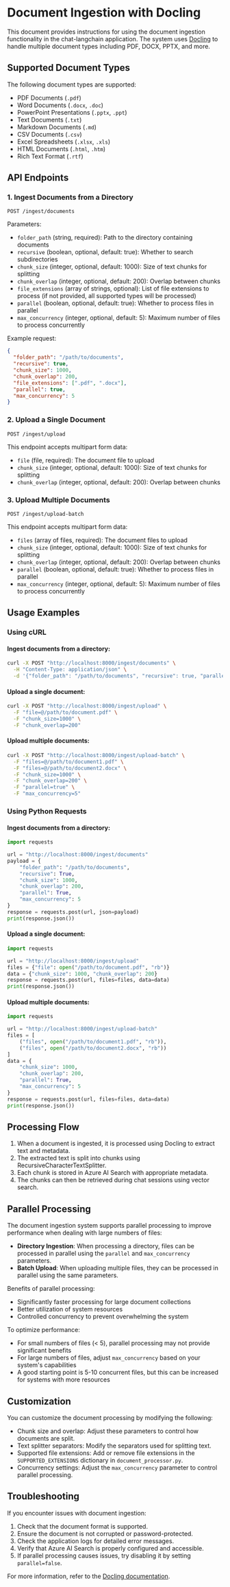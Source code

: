 # Document Ingestion with Docling

This document provides instructions for using the document ingestion functionality in the chat-langchain application. The system uses [Docling](https://github.com/doclingjs/docling) to handle multiple document types including PDF, DOCX, PPTX, and more.

## Supported Document Types

The following document types are supported:

- PDF Documents (`.pdf`)
- Word Documents (`.docx`, `.doc`)
- PowerPoint Presentations (`.pptx`, `.ppt`)
- Text Documents (`.txt`)
- Markdown Documents (`.md`)
- CSV Documents (`.csv`)
- Excel Spreadsheets (`.xlsx`, `.xls`)
- HTML Documents (`.html`, `.htm`)
- Rich Text Format (`.rtf`)

## API Endpoints

### 1. Ingest Documents from a Directory

```http
POST /ingest/documents
```

Parameters:
- `folder_path` (string, required): Path to the directory containing documents
- `recursive` (boolean, optional, default: true): Whether to search subdirectories
- `chunk_size` (integer, optional, default: 1000): Size of text chunks for splitting
- `chunk_overlap` (integer, optional, default: 200): Overlap between chunks
- `file_extensions` (array of strings, optional): List of file extensions to process (if not provided, all supported types will be processed)
- `parallel` (boolean, optional, default: true): Whether to process files in parallel
- `max_concurrency` (integer, optional, default: 5): Maximum number of files to process concurrently

Example request:
```json
{
  "folder_path": "/path/to/documents",
  "recursive": true,
  "chunk_size": 1000,
  "chunk_overlap": 200,
  "file_extensions": [".pdf", ".docx"],
  "parallel": true,
  "max_concurrency": 5
}
```

### 2. Upload a Single Document

```http
POST /ingest/upload
```

This endpoint accepts multipart form data:
- `file` (file, required): The document file to upload
- `chunk_size` (integer, optional, default: 1000): Size of text chunks for splitting
- `chunk_overlap` (integer, optional, default: 200): Overlap between chunks

### 3. Upload Multiple Documents

```http
POST /ingest/upload-batch
```

This endpoint accepts multipart form data:
- `files` (array of files, required): The document files to upload
- `chunk_size` (integer, optional, default: 1000): Size of text chunks for splitting
- `chunk_overlap` (integer, optional, default: 200): Overlap between chunks
- `parallel` (boolean, optional, default: true): Whether to process files in parallel
- `max_concurrency` (integer, optional, default: 5): Maximum number of files to process concurrently

## Usage Examples

### Using cURL

#### Ingest documents from a directory:

```bash
curl -X POST "http://localhost:8000/ingest/documents" \
  -H "Content-Type: application/json" \
  -d '{"folder_path": "/path/to/documents", "recursive": true, "parallel": true, "max_concurrency": 5}'
```

#### Upload a single document:

```bash
curl -X POST "http://localhost:8000/ingest/upload" \
  -F "file=@/path/to/document.pdf" \
  -F "chunk_size=1000" \
  -F "chunk_overlap=200"
```

#### Upload multiple documents:

```bash
curl -X POST "http://localhost:8000/ingest/upload-batch" \
  -F "files=@/path/to/document1.pdf" \
  -F "files=@/path/to/document2.docx" \
  -F "chunk_size=1000" \
  -F "chunk_overlap=200" \
  -F "parallel=true" \
  -F "max_concurrency=5"
```

### Using Python Requests

#### Ingest documents from a directory:

```python
import requests

url = "http://localhost:8000/ingest/documents"
payload = {
    "folder_path": "/path/to/documents",
    "recursive": True,
    "chunk_size": 1000,
    "chunk_overlap": 200,
    "parallel": True,
    "max_concurrency": 5
}
response = requests.post(url, json=payload)
print(response.json())
```

#### Upload a single document:

```python
import requests

url = "http://localhost:8000/ingest/upload"
files = {"file": open("/path/to/document.pdf", "rb")}
data = {"chunk_size": 1000, "chunk_overlap": 200}
response = requests.post(url, files=files, data=data)
print(response.json())
```

#### Upload multiple documents:

```python
import requests

url = "http://localhost:8000/ingest/upload-batch"
files = [
    ("files", open("/path/to/document1.pdf", "rb")),
    ("files", open("/path/to/document2.docx", "rb"))
]
data = {
    "chunk_size": 1000, 
    "chunk_overlap": 200,
    "parallel": True,
    "max_concurrency": 5
}
response = requests.post(url, files=files, data=data)
print(response.json())
```

## Processing Flow

1. When a document is ingested, it is processed using Docling to extract text and metadata.
2. The extracted text is split into chunks using RecursiveCharacterTextSplitter.
3. Each chunk is stored in Azure AI Search with appropriate metadata.
4. The chunks can then be retrieved during chat sessions using vector search.

## Parallel Processing

The document ingestion system supports parallel processing to improve performance when dealing with large numbers of files:

- **Directory Ingestion**: When processing a directory, files can be processed in parallel using the `parallel` and `max_concurrency` parameters.
- **Batch Upload**: When uploading multiple files, they can be processed in parallel using the same parameters.

Benefits of parallel processing:
- Significantly faster processing for large document collections
- Better utilization of system resources
- Controlled concurrency to prevent overwhelming the system

To optimize performance:
- For small numbers of files (< 5), parallel processing may not provide significant benefits
- For large numbers of files, adjust `max_concurrency` based on your system's capabilities
- A good starting point is 5-10 concurrent files, but this can be increased for systems with more resources

## Customization

You can customize the document processing by modifying the following:

- Chunk size and overlap: Adjust these parameters to control how documents are split.
- Text splitter separators: Modify the separators used for splitting text.
- Supported file extensions: Add or remove file extensions in the `SUPPORTED_EXTENSIONS` dictionary in `document_processor.py`.
- Concurrency settings: Adjust the `max_concurrency` parameter to control parallel processing.

## Troubleshooting

If you encounter issues with document ingestion:

1. Check that the document format is supported.
2. Ensure the document is not corrupted or password-protected.
3. Check the application logs for detailed error messages.
4. Verify that Azure AI Search is properly configured and accessible.
5. If parallel processing causes issues, try disabling it by setting `parallel=false`.

For more information, refer to the [Docling documentation](https://github.com/doclingjs/docling). 